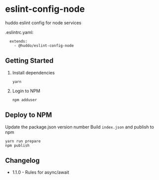 # eslint-config-node
huddo eslint config for node services

.eslintrc.yaml:

```
  extends:
    - @huddo/eslint-config-node
```

## Getting Started

1. Install dependencies

    ```
    yarn
    ```

1. Login to NPM

    ```
    npm adduser
    ```



## Deploy to NPM

Update the package.json version number
Build `index.json` and publish to npm

```
yarn run prepare
npm publish
```

## Changelog

- 1.1.0 - Rules for async/await
